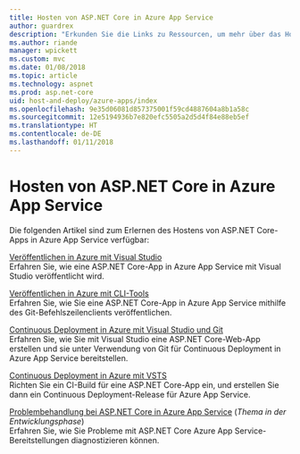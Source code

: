 ```yaml
---
title: Hosten von ASP.NET Core in Azure App Service
author: guardrex
description: "Erkunden Sie die Links zu Ressourcen, um mehr über das Hosten von ASP.NET Core-Apps in Azure App Service zu erfahren."
ms.author: riande
manager: wpickett
ms.custom: mvc
ms.date: 01/08/2018
ms.topic: article
ms.technology: aspnet
ms.prod: asp.net-core
uid: host-and-deploy/azure-apps/index
ms.openlocfilehash: 9e35d06081d857375001f59cd4887604a8b1a58c
ms.sourcegitcommit: 12e5194936b7e820efc5505a2d5d4f84e88eb5ef
ms.translationtype: HT
ms.contentlocale: de-DE
ms.lasthandoff: 01/11/2018
---
```

# <a name="host-aspnet-core-on-azure-app-service"></a>Hosten von ASP.NET Core in Azure App Service

Die folgenden Artikel sind zum Erlernen des Hostens von ASP.NET Core-Apps in Azure App Service verfügbar:

[Veröffentlichen in Azure mit Visual Studio](xref:tutorials/publish-to-azure-webapp-using-vs)  
Erfahren Sie, wie eine ASP.NET Core-App in Azure App Service mit Visual Studio veröffentlicht wird.

[Veröffentlichen in Azure mit CLI-Tools](xref:tutorials/publish-to-azure-webapp-using-cli)  
Erfahren Sie, wie Sie eine ASP.NET Core-App in Azure App Service mithilfe des Git-Befehlszeilenclients veröffentlichen.

[Continuous Deployment in Azure mit Visual Studio und Git](xref:host-and-deploy/azure-apps/azure-continuous-deployment)  
Erfahren Sie, wie Sie mit Visual Studio eine ASP.NET Core-Web-App erstellen und sie unter Verwendung von Git für Continuous Deployment in Azure App Service bereitstellen.

[Continuous Deployment in Azure mit VSTS](https://www.visualstudio.com/docs/build/aspnet/core/quick-to-azure)  
Richten Sie ein CI-Build für eine ASP.NET Core-App ein, und erstellen Sie dann ein Continuous Deployment-Release für Azure App Service.

[Problembehandlung bei ASP.NET Core in Azure App Service](xref:host-and-deploy/azure-apps/troubleshoot) (*Thema in der Entwicklungsphase*)  
Erfahren Sie, wie Sie Probleme mit ASP.NET Core Azure App Service-Bereitstellungen diagnostizieren können.
